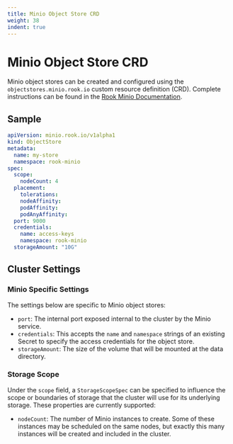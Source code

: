 ```yaml
---
title: Minio Object Store CRD
weight: 38
indent: true
---
```


# Minio Object Store CRD
Minio object stores can be created and configured using the `objectstores.minio.rook.io` custom resource definition (CRD). Complete instructions can be found in the [Rook Minio Documentation](minio-object-store.md).

## Sample

```yaml
apiVersion: minio.rook.io/v1alpha1
kind: ObjectStore
metadata:
  name: my-store
  namespace: rook-minio
spec:
  scope:
    nodeCount: 4
  placement:
    tolerations:
    nodeAffinity:
    podAffinity:
    podAnyAffinity:
  port: 9000
  credentials:
    name: access-keys
    namespace: rook-minio
  storageAmount: "10G"
```

## Cluster Settings

### Minio Specific Settings

The settings below are specific to Minio object stores:

* `port`: The internal port exposed internal to the cluster by the Minio service.
* `credentials`: This accepts the `name` and `namespace` strings of an existing Secret to specify the access credentials for the object store.
* `storageAmount`: The size of the volume that will be mounted at the data directory.

### Storage Scope

Under the `scope` field, a `StorageScopeSpec` can be specified to influence the scope or boundaries of storage that the cluster will use for its underlying storage. These properties are currently supported:

* `nodeCount`: The number of Minio instances to create.  Some of these instances may be scheduled on the same nodes, but exactly this many instances will be created and included in the cluster.
